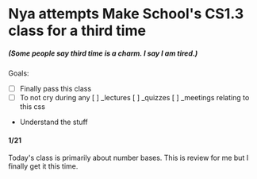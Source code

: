 # Nya attempts Make School's CS1.3 class for a third time 
##### (Some people say third time is a charm. I say I am tired.)

Goals: 
* [ ] Finally pass this class
* [ ] To not cry during any 
[ ] _lectures
[ ] _quizzes
[ ] _meetings relating to this css
* Understand the stuff 


#### 1/21
Today's class is primarily about number bases. This is review for me but I finally get it this time.